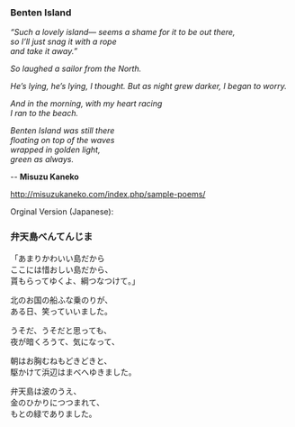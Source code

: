 ### **Benten Island**

 

*“Such a lovely island—<!--2 spaces after this line--> 
seems a shame for it to be out there,<!--2 spaces after this line-->  
so I’ll just snag it with a rope<!--2 spaces after this line-->  
and take it away.”*  

 

*So laughed a sailor from the North.*

 

*He’s lying, he’s lying, I thought.<!--2 spaces after this line-->
But as night grew darker, I began to worry.*<!--2 spaces after this line-->

 

*And in the morning, with my heart racing<!--2 spaces after this line-->  
I ran to the beach.*

 

*Benten Island was still there<!--2 spaces after this line-->  
floating on top of the waves<!--2 spaces after this line-->  
wrapped in golden light,<!--2 spaces after this line-->   
green as always.*

-- __Misuzu Kaneko__

http://misuzukaneko.com/index.php/sample-poems/





Orginal Version (Japanese):

### 弁天島べんてんじま


 

「あまりかわいい島だから   
ここには惜おしい島だから、   
貰もらってゆくよ、綱つなつけて。」  

北のお国の船ふな乗のりが、   
ある日、笑っていいました。  

うそだ、うそだと思っても、   
夜が暗くろうて、気になって、  

朝はお胸むねもどきどきと、   
駆かけて浜辺はまべへゆきました。  

弁天島は波のうえ、   
金のひかりにつつまれて、   
もとの緑でありました。

